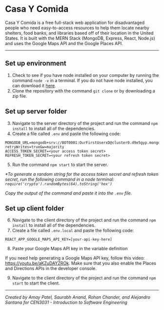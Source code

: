 # Casa Y Comida

Casa Y Comida is a free full-stack web application for disadvantaged people who need easy-to-access resources to help them locate nearby shelters, food banks, and libraries based off of their location in the United States. It is built with the MERN Stack (MongoDB, Express, React, Node.js) and uses the Google Maps API and the Google Places API.

---

## Set up environment

1. Check to see if you have node installed on your computer by running the command `node -v` in a terminal. If you do not have node installed, you can download it [here](https://nodejs.org/en/download/).
2. Clone the repository with the command `git clone` or by downloading a zip file.

## Set up server folder

3. Navigate to the server directory of the project and run the command `npm install` to install all of the dependencies.
4. Create a file called `.env` and paste the following code:
```
MONGODB_URL=mongodb+srv://BOT0001:OurFirstUserxD@cluster0.d9e5gyp.mongodb.net/CEN3031Project?retryWrites=true&w=majority
ACCESS_TOKEN_SECRET=<your access token secret>
REFRESH_TOKEN_SECRET=<your refresh token secret>
```
5. Run the command `npm start` to start the server.

*\*To generate a random string for the access token secret and refresh token secret, run the following command in a node terminal: `require('crypto').randomBytes(64).toString('hex')`*

*Copy the output of the command and paste it into the `.env` file.*

## Set up client folder

6. Navigate to the client directory of the project and run the command `npm install` to install all of the dependencies.
7. Create a file called `.env.local` and paste the following code:
```
REACT_APP_GOOGLE_MAPS_API_KEY=[your-api-key-here]
```
8. Paste your Google Maps API key in the variable definition

If you need help generating a Google Maps API key, follow this video: https://youtu.be/aKZuDAYZROk. Make sure that you also enable the Places and Directions APIs in the developer console.

9. Navigate to the client directory of the project and run the command `npm start` to start the client.

---

*Created by Amay Patel, Saurabh Anand, Rohan Chander, and Alejandro Santana for CEN3031 - Introduction to Software Engineering*
